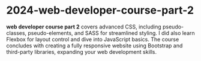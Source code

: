 # 2024-web-developer-course-part-2
**web developer course part 2** covers advanced CSS, including pseudo-classes, pseudo-elements, and SASS for streamlined styling. I did also learn Flexbox for layout control and dive into JavaScript basics. The course concludes with creating a fully responsive website using Bootstrap and third-party libraries, expanding your web development skills.
